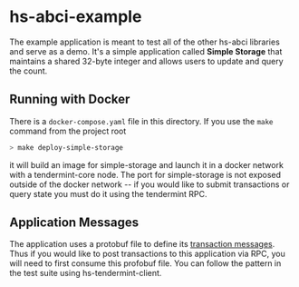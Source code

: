 # hs-abci-example

The example application is meant to test all of the other hs-abci libraries and serve as a demo.
It's a simple application called **Simple Storage** that maintains a shared 32-byte integer and
allows users to update and query the count.

## Running with Docker
There is a `docker-compose.yaml` file in this directory. If you use the `make` command from the project root

```bash
> make deploy-simple-storage
```

it will build an image for simple-storage and launch it in a docker network
with a tendermint-core node. The port for simple-storage is not exposed outside of the docker network --
if you would like to submit transactions or query state you must do it using the tendermint RPC.

## Application Messages
The application uses a protobuf file to define its [transaction messages](https://github.com/f-o-a-m/hs-abci/blob/master/hs-abci-example/protos/simple-storage/messages.proto). Thus if you would like to post transactions to this application via RPC, you will need to first consume
this profobuf file. You can follow the pattern in the test suite using hs-tendermint-client.
